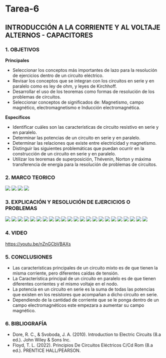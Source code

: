 # Tarea-6
## INTRODUCCIÓN A LA CORRIENTE Y AL VOLTAJE ALTERNOS - CAPACITORES
### 1. OBJETIVOS

**Principales**
- Seleccionar los conceptos más importantes de lazo para la resolución de ejercicios dentro de un circuito eléctrico.
- Revisar los conceptos que se integran con los circuitos en serie y en paralelo como es ley de ohm, y leyes de Kirchhoff.
- Desarrollar el uso de los teoremas como formas de resolución de los problemas de circuitos.
- Seleccionar conceptos de significados de: Magnetismo, campo magnético, electromagnetismo e Inducción electromagnética.

**Específicos**

- Identificar cuáles son las características de circuito resistivo en serie y en paralelo.
- Determinar las potencias de un circuito en serie y en paralelo.
- Determinar las relaciones que existe entre electricidad y magnetismo.
- Distinguir las siguientes problemáticas que puedan ocurrir en la construcción de un circuito en serie y en paralelo.
- Utilizar los teoremas de superposición, Thévenin, Norton y máxima transferencia de energía para la resolución de problemas de circuitos.

### 2. MARCO TEORICO
![](https://github.com/SanchezMaiAndresSebastian/Tarea-6/blob/main/Fotos/1.png)
![](https://github.com/SanchezMaiAndresSebastian/Tarea-6/blob/main/Fotos/2.png)
![](https://github.com/SanchezMaiAndresSebastian/Tarea-6/blob/main/Fotos/3.png)
![](https://github.com/SanchezMaiAndresSebastian/Tarea-6/blob/main/Fotos/4.png)

### 3. EXPLICACIÓN Y RESOLUCIÓN DE EJERCICIOS O PROBLEMAS

![](https://github.com/SanchezMaiAndresSebastian/Tarea-5/blob/main/Fotos/Tarea%205%20-%20Fund.%20de%20Circuitos%202022-01.png)
![](https://github.com/SanchezMaiAndresSebastian/Tarea-5/blob/main/Fotos/Tarea%205%20-%20Fund.%20de%20Circuitos%202022-02.png)
![](https://github.com/SanchezMaiAndresSebastian/Tarea-5/blob/main/Fotos/Tarea%205%20-%20Fund.%20de%20Circuitos%202022-03.png)
![](https://github.com/SanchezMaiAndresSebastian/Tarea-5/blob/main/Fotos/Tarea%205%20-%20Fund.%20de%20Circuitos%202022-04.png)
![](https://github.com/SanchezMaiAndresSebastian/Tarea-5/blob/main/Fotos/Tarea%205%20-%20Fund.%20de%20Circuitos%202022-05.png)
![](https://github.com/SanchezMaiAndresSebastian/Tarea-5/blob/main/Fotos/Tarea%205%20-%20Fund.%20de%20Circuitos%202022-06.png)
![](https://github.com/SanchezMaiAndresSebastian/Tarea-5/blob/main/Fotos/Tarea%205%20-%20Fund.%20de%20Circuitos%202022-07.png)
![](https://github.com/SanchezMaiAndresSebastian/Tarea-5/blob/main/Fotos/Tarea%205%20-%20Fund.%20de%20Circuitos%202022-08.png)
![](https://github.com/SanchezMaiAndresSebastian/Tarea-5/blob/main/Fotos/Tarea%205%20-%20Fund.%20de%20Circuitos%202022-09.png)
![](https://github.com/SanchezMaiAndresSebastian/Tarea-5/blob/main/Fotos/Tarea%205%20-%20Fund.%20de%20Circuitos%202022-10.png)
![](https://github.com/SanchezMaiAndresSebastian/Tarea-5/blob/main/Fotos/Tarea%205%20-%20Fund.%20de%20Circuitos%202022-11.png)
![](https://github.com/SanchezMaiAndresSebastian/Tarea-5/blob/main/Fotos/Tarea%205%20-%20Fund.%20de%20Circuitos%202022-12.png)
![](https://github.com/SanchezMaiAndresSebastian/Tarea-5/blob/main/Fotos/Tarea%205%20-%20Fund.%20de%20Circuitos%202022-13.png)
![](https://github.com/SanchezMaiAndresSebastian/Tarea-5/blob/main/Fotos/Tarea%205%20-%20Fund.%20de%20Circuitos%202022-14.png)
![](https://github.com/SanchezMaiAndresSebastian/Tarea-5/blob/main/Fotos/Tarea%205%20-%20Fund.%20de%20Circuitos%202022-15.png)
![](https://github.com/SanchezMaiAndresSebastian/Tarea-5/blob/main/Fotos/Tarea%205%20-%20Fund.%20de%20Circuitos%202022-16.png)
![](https://github.com/SanchezMaiAndresSebastian/Tarea-5/blob/main/Fotos/Tarea%205%20-%20Fund.%20de%20Circuitos%202022-17.png)
![](https://github.com/SanchezMaiAndresSebastian/Tarea-5/blob/main/Fotos/Tarea%205%20-%20Fund.%20de%20Circuitos%202022-18.png)
![](https://github.com/SanchezMaiAndresSebastian/Tarea-5/blob/main/Fotos/Tarea%205%20-%20Fund.%20de%20Circuitos%202022-19.png)
![](https://github.com/SanchezMaiAndresSebastian/Tarea-5/blob/main/Fotos/Tarea%205%20-%20Fund.%20de%20Circuitos%202022-20.png)
![](https://github.com/SanchezMaiAndresSebastian/Tarea-5/blob/main/Fotos/Tarea%205%20-%20Fund.%20de%20Circuitos%202022-21.png)
![](https://github.com/SanchezMaiAndresSebastian/Tarea-5/blob/main/Fotos/Tarea%205%20-%20Fund.%20de%20Circuitos%202022-22.png)
![](https://github.com/SanchezMaiAndresSebastian/Tarea-5/blob/main/Fotos/Tarea%205%20-%20Fund.%20de%20Circuitos%202022-23.png)


### 4. VIDEO

https://youtu.be/nZnGCbVBAXs

### 5. CONCLUSIONES

- Las características principales de un circuito mixto es de que tienen la misma corriente, pero diferentes caídas de tensión.
- La Característica principal de un circuito en paralelo es de que tienen diferentes corrientes y el mismo voltaje en el nodo.
- La potencia en un circuito en serie es la suma de todas las potencias que existen en los resistores que acompañan a dicho circuito en serie.
- Dependiendo de la cantidad de corriente que se le ponga dentro de un campo electromagnéticos este empezara a aumentar su campo magnético.
### 6. BIBLIOGRAFÍA

- Dore, R. C., & Svoboda, J. A. (2010). Introduction to Electric Circuits (8.a ed.). John Wiley & Sons Inc.
- Floyd, T. L. (2022). Principios De Circuitos Eléctricos C/Cd Rom (8.a ed.). PRENTICE HALL/PEARSON.
